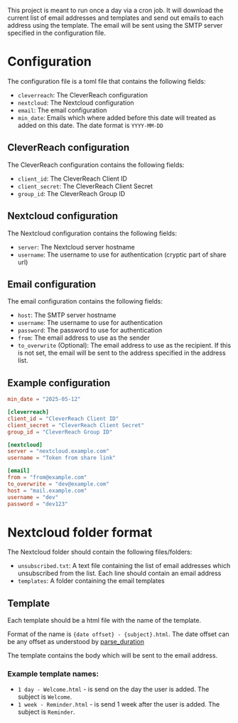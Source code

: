 This project is meant to run once a day via a cron job. It will download the current list of email addresses and templates and send out emails to each address using the template. The email will be sent using the SMTP server specified in the configuration file.

# Configuration

The configuration file is a toml file that contains the following fields:

- `cleverreach`: The CleverReach configuration
- `nextcloud`: The Nextcloud configuration
- `email`: The email configuration
- `min_date`: Emails which where added before this date will treated as added on this date. The date format is `YYYY-MM-DD`

## CleverReach configuration

The CleverReach configuration contains the following fields:
- `client_id`: The CleverReach Client ID
- `client_secret`: The CleverReach Client Secret
- `group_id`: The CleverReach Group ID

## Nextcloud configuration

The Nextcloud configuration contains the following fields:
- `server`: The Nextcloud server hostname
- `username`: The username to use for authentication (cryptic part of share url)

## Email configuration

The email configuration contains the following fields:
- `host`: The SMTP server hostname
- `username`: The username to use for authentication
- `password`: The password to use for authentication
- `from`: The email address to use as the sender
- `to_overwrite` (Optional): The email address to use as the recipient. If this is not set, the email will be sent to the address specified in the address list.

## Example configuration

```toml
min_date = "2025-05-12"

[cleverreach]
client_id = "CleverReach Client ID"
client_secret = "CleverReach Client Secret"
group_id = "CleverReach Group ID"

[nextcloud]
server = "nextcloud.example.com"
username = "Token from share link"

[email]
from = "from@example.com"
to_overwrite = "dev@example.com"
host = "mail.example.com"
username = "dev"
password = "dev123"
```

# Nextcloud folder format

The Nextcloud folder should contain the following files/folders:
- `unsubscribed.txt`: A text file containing the list of email addresses which unsubscribed from the list. Each line should contain an email address
- `templates`: A folder containing the email templates

## Template

Each template should be a html file with the name of the template.

Format of the name is `{date offset} - {subject}.html`. The date offset can be any offset as understood by [parse_duration](https://docs.rs/parse_duration/latest/parse_duration/)

The template contains the body which will be sent to the email address.

### Example template names:

 * `1 day - Welcome.html` - is send on the day the user is added. The subject is `Welcome`.
 * `1 week - Reminder.html` - is send 1 week after the user is added. The subject is `Reminder`.